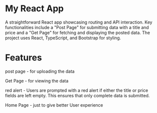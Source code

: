 # My React App
A straightforward React app showcasing routing and API interaction. Key functionalities include a "Post Page" for submitting data with a title and price and a "Get Page" for fetching and displaying the posted data. The project uses React, TypeScript, and Bootstrap for styling. 

# Features
  post page - for uploading the data
  
  Get Page - for viewing the data

  red alert - Users are prompted with a red alert if either the title or price fields are left empty. This ensures that only complete data is submitted.

  Home Page - just to give better User experience

